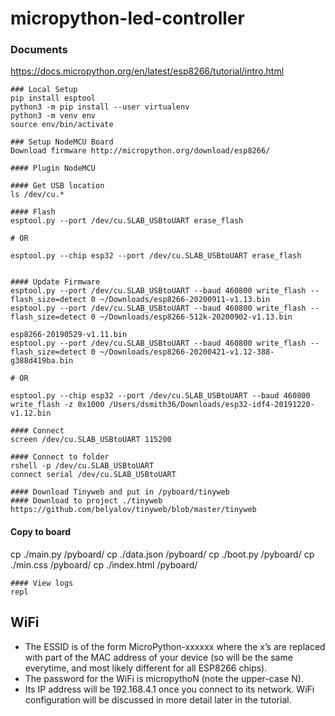 # micropython-led-controller

### Documents
https://docs.micropython.org/en/latest/esp8266/tutorial/intro.html

    ### Local Setup
    pip install esptool
    python3 -m pip install --user virtualenv
    python3 -m venv env
    source env/bin/activate

    ### Setup NodeMCU Board
    Download firmware http://micropython.org/download/esp8266/

    #### Plugin NodeMCU

    #### Get USB location
    ls /dev/cu.*

    #### Flash
    esptool.py --port /dev/cu.SLAB_USBtoUART erase_flash

    # OR

    esptool.py --chip esp32 --port /dev/cu.SLAB_USBtoUART erase_flash


    #### Update Firmware
    esptool.py --port /dev/cu.SLAB_USBtoUART --baud 460800 write_flash --flash_size=detect 0 ~/Downloads/esp8266-20200911-v1.13.bin
    esptool.py --port /dev/cu.SLAB_USBtoUART --baud 460800 write_flash --flash_size=detect 0 ~/Downloads/esp8266-512k-20200902-v1.13.bin

    esp8266-20190529-v1.11.bin
    esptool.py --port /dev/cu.SLAB_USBtoUART --baud 460800 write_flash --flash_size=detect 0 ~/Downloads/esp8266-20200421-v1.12-388-g388d419ba.bin

    # OR 

    esptool.py --chip esp32 --port /dev/cu.SLAB_USBtoUART --baud 460800 write_flash -z 0x1000 /Users/dsmith36/Downloads/esp32-idf4-20191220-v1.12.bin

    #### Connect
    screen /dev/cu.SLAB_USBtoUART 115200

    #### Connect to folder 
    rshell -p /dev/cu.SLAB_USBtoUART
    connect serial /dev/cu.SLAB_USBtoUART
    
    #### Download Tinyweb and put in /pyboard/tinyweb
    #### Download to project ./tinyweb https://github.com/belyalov/tinyweb/blob/master/tinyweb

#### Copy to board
cp ./main.py /pyboard/
cp ./data.json /pyboard/
cp ./boot.py /pyboard/
cp ./min.css /pyboard/
cp ./index.html /pyboard/

    #### View logs
    repl
    
## WiFi

- The ESSID is of the form MicroPython-xxxxxx where the x’s are replaced with part of the MAC address of your device (so will be the same everytime, and most likely different for all ESP8266 chips). 
- The password for the WiFi is micropythoN (note the upper-case N).
- Its IP address will be 192.168.4.1 once you connect to its network. WiFi configuration will be discussed in more detail later in the tutorial.
